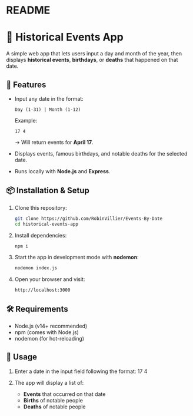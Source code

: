 # README

# 📅 Historical Events App

A simple web app that lets users input a day and month of the year, then displays **historical events**, **birthdays**, or **deaths** that happened on that date.

## 🚀 Features

* Input any date in the format:
  ```
  Day (1-31) | Month (1-12)
  ```

  Example:
  ```
  17 4
  ```

  → Will return events for **April 17**.
* Displays events, famous birthdays, and notable deaths for the selected date.
* Runs locally with **Node.js** and **Express**.

## 📦 Installation & Setup

1. Clone this repository:
   ```bash
   git clone https://github.com/RobinVillier/Events-By-Date
   cd historical-events-app
   ```

2. Install dependencies:
   ```bash
   npm i
   ```

3. Start the app in development mode with **nodemon**:
   ```bash
   nodemon index.js
   ```

4. Open your browser and visit:
   ```
   http://localhost:3000
   ```

## 🛠 Requirements

* Node.js (v14+ recommended)
* npm (comes with Node.js)
* nodemon (for hot-reloading)

## 📖 Usage

1. Enter a date in the input field following the format:
   17 4

2. The app will display a list of:
   * **Events** that occurred on that date
   * **Births** of notable people
   * **Deaths** of notable people
